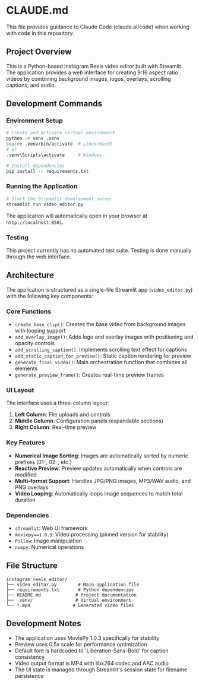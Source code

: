# CLAUDE.md

This file provides guidance to Claude Code (claude.ai/code) when working with code in this repository.

## Project Overview

This is a Python-based Instagram Reels video editor built with Streamlit. The application provides a web interface for creating 9:16 aspect ratio videos by combining background images, logos, overlays, scrolling captions, and audio.

## Development Commands

### Environment Setup
```bash
# Create and activate virtual environment
python -m venv .venv
source .venv/bin/activate  # Linux/macOS
# or
.venv\Scripts\activate     # Windows

# Install dependencies
pip install -r requirements.txt
```

### Running the Application
```bash
# Start the Streamlit development server
streamlit run video_editor.py
```

The application will automatically open in your browser at `http://localhost:8501`.

### Testing
This project currently has no automated test suite. Testing is done manually through the web interface.

## Architecture

The application is structured as a single-file Streamlit app (`video_editor.py`) with the following key components:

### Core Functions
- `create_base_clip()`: Creates the base video from background images with looping support
- `add_overlay_image()`: Adds logo and overlay images with positioning and opacity controls
- `add_scrolling_caption()`: Implements scrolling text effect for captions
- `add_static_caption_for_preview()`: Static caption rendering for preview
- `generate_final_video()`: Main orchestration function that combines all elements
- `generate_preview_frame()`: Creates real-time preview frames

### UI Layout
The interface uses a three-column layout:
1. **Left Column**: File uploads and controls
2. **Middle Column**: Configuration panels (expandable sections)
3. **Right Column**: Real-time preview

### Key Features
- **Numerical Image Sorting**: Images are automatically sorted by numeric prefixes (01-, 02-, etc.)
- **Reactive Preview**: Preview updates automatically when controls are modified
- **Multi-format Support**: Handles JPG/PNG images, MP3/WAV audio, and PNG overlays
- **Video Looping**: Automatically loops image sequences to match total duration

### Dependencies
- `streamlit`: Web UI framework
- `moviepy==1.0.3`: Video processing (pinned version for stability)
- `Pillow`: Image manipulation
- `numpy`: Numerical operations

## File Structure
```
instagram_reels_editor/
├── video_editor.py        # Main application file
├── requirements.txt       # Python dependencies
├── README.md             # Project documentation
├── .venv/                # Virtual environment
└── *.mp4                # Generated video files
```

## Development Notes

- The application uses MoviePy 1.0.3 specifically for stability
- Preview uses 0.5x scale for performance optimization
- Default font is hardcoded to 'Liberation-Sans-Bold' for caption consistency
- Video output format is MP4 with libx264 codec and AAC audio
- The UI state is managed through Streamlit's session state for filename persistence